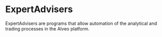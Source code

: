 ExpertAdvisers
=====
ExpertAdvisers are programs that allow automation of the analytical and trading processes in the Alveo platform.
